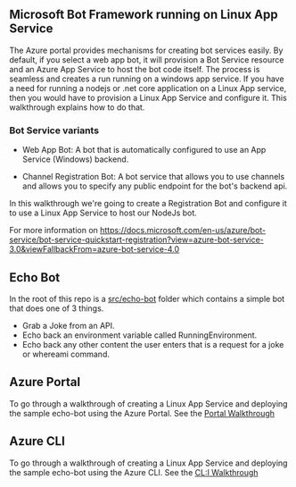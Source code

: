 ## Microsoft Bot Framework running on Linux App Service

The Azure portal provides mechanisms for creating bot services easily. By default, if you select a web app bot, it will provision a Bot Service resource and an Azure App Service to host the bot code itself. 
The process is seamless and creates a run running on a windows app service. If you have a need for running a nodejs or .net core application on a Linux App service, then you would have to provision a Linux App Service and configure it. This walkthrough explains how to do that.

### Bot Service variants

* Web App Bot: A bot that is automatically configured to use an App Service (Windows) backend.

* Channel Registration Bot: A bot service that allows you to use channels and allows you to specify any public endpoint for the bot's backend api.

In this walkthrough we're going to create a Registration Bot and configure it to use a Linux App Service to host our NodeJs bot.

For more information on 
https://docs.microsoft.com/en-us/azure/bot-service/bot-service-quickstart-registration?view=azure-bot-service-3.0&viewFallbackFrom=azure-bot-service-4.0

## Echo Bot
In the root of this repo is a [src/echo-bot](../src/echo-bot) folder which contains a simple bot that does one of 3 things.

* Grab a Joke from an API.
* Echo back an environment variable called RunningEnvironment.
* Echo back any other content the user enters that is a request for a joke or whereami command.

## Azure Portal
To go through a walkthrough of creating a Linux App Service and deploying the sample echo-bot using the Azure Portal. See the [Portal Walkthrough](./CreatePortal.md)

## Azure CLI 
To go through a walkthrough of creating a Linux App Service and deploying the sample echo-bot using the Azure CLI. See the [CL:I Walkthrough](./CreateCli.md)